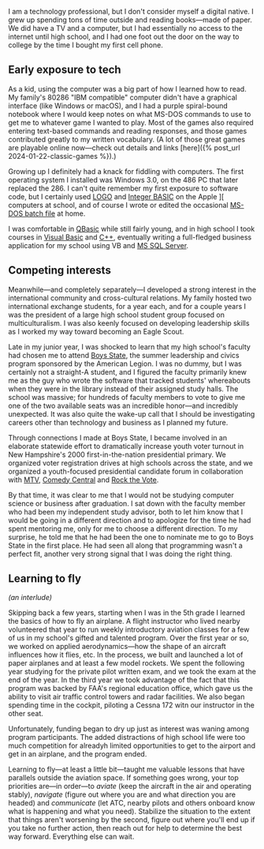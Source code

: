 ---
---

I am a technology professional, but I don't consider myself a digital native. I grew up spending tons of time outside and reading books—made of paper. We did have a TV and a computer, but I had essentially no access to the internet until high school, and I had one foot out the door on the way to college by the time I bought my first cell phone.

## Early exposure to tech

As a kid, using the computer was a big part of how I learned how to read. My family's 80286 "IBM compatible" computer didn't have a graphical interface (like Windows or macOS), and I had a purple spiral-bound notebook where I would keep notes on what MS-DOS commands to use to get me to whatever game I wanted to play. Most of the games also required entering text-based commands and reading responses, and those games contributed greatly to my written vocabulary. (A lot of those great games are playable online now—check out details and links [here]({% post_url 2024-01-22-classic-games %}).)

Growing up I definitely had a knack for fiddling with computers. The first operating system I installed was Windows 3.0, on the 486 PC that later replaced the 286. I can't quite remember my first exposure to software code, but I certainly used [LOGO](<https://en.wikipedia.org/wiki/Logo_(programming_language)>) and [Integer BASIC](https://en.wikipedia.org/wiki/Integer_BASIC) on the Apple ][ computers at school, and of course I wrote or edited the occasional [MS-DOS batch file](https://en.wikipedia.org/wiki/Batch_file) at home.

I was comfortable in [QBasic](https://en.wikipedia.org/wiki/QBasic) while still fairly young, and in high school I took courses in [Visual Basic](<https://en.wikipedia.org/wiki/Visual_Basic_(classic)>) and [C++](https://en.wikipedia.org/wiki/C%2B%2B), eventually writing a full-fledged business application for my school using VB and [MS SQL Server](https://en.wikipedia.org/wiki/Microsoft_SQL_Server).

## Competing interests

Meanwhile—and completely separately—I developed a strong interest in the international community and cross-cultural relations. My family hosted two international exchange students, for a year each, and for a couple years I was the president of a large high school student group focused on multiculturalism. I was also keenly focused on developing leadership skills as I worked my way toward becoming an Eagle Scout.

Late in my junior year, I was shocked to learn that my high school's faculty had chosen me to attend [Boys State](https://en.wikipedia.org/wiki/Boys/Girls_State), the summer leadership and civics program sponsored by the American Legion. I was no dummy, but I was certainly not a straight-A student, and I figured the faculty primarily knew me as the guy who wrote the software that tracked students' whereabouts when they were in the library instead of their assigned study halls. The school was massive; for hundreds of faculty members to vote to give me one of the two available seats was an incredible honor—and incredibly unexpected. It was also quite the wake-up call that I should be investigating careers other than technology and business as I planned my future.

Through connections I made at Boys State, I became involved in an elaborate statewide effort to dramatically increase youth voter turnout in New Hampshire's 2000 first-in-the-nation presidential primary. We organized voter registration drives at high schools across the state, and we organized a youth-focused presidential candidate forum in collaboration with [MTV](https://en.wikipedia.org/wiki/MTV), [Comedy Central](https://en.wikipedia.org/wiki/Comedy_Central) and [Rock the Vote](https://en.wikipedia.org/wiki/Rock_the_Vote).

By that time, it was clear to me that I would not be studying computer science or business after graduation. I sat down with the faculty member who had been my independent study advisor, both to let him know that I would be going in a different direction and to apologize for the time he had spent mentoring me, only for me to choose a different direction. To my surprise, he told me that he had been the one to nominate me to go to Boys State in the first place. He had seen all along that programming wasn't a perfect fit, another very strong signal that I was doing the right thing.

## Learning to fly

_(an interlude)_

Skipping back a few years, starting when I was in the 5th grade I learned the basics of how to fly an airplane. A flight instructor who lived nearby volunteered that year to run weekly introductory aviation classes for a few of us in my school's gifted and talented program. Over the first year or so, we worked on applied aerodynamics—how the shape of an aircraft influences how it flies, etc. In the process, we built and launched a lot of paper airplanes and at least a few model rockets. We spent the following year studying for the private pilot written exam, and we took the exam at the end of the year. In the third year we took advantage of the fact that this program was backed by FAA's regional education office, which gave us the ability to visit air traffic control towers and radar facilities. We also began spending time in the cockpit, piloting a Cessna 172 witn our instructor in the other seat.

Unfortunately, funding began to dry up just as interest was waning among program participants. The added distractions of high school life were too much competition for alreadyh limited opportunities to get to the airport and get in an airplane, and the program ended.

Learning to fly—at least a little bit—taught me valuable lessons that have parallels outside the aviation space. If something goes wrong, your top priorities are—in order—to _aviate_ (keep the aircraft in the air and operating stably), _navigate_ (figure out where you are and what direction you are headed) and _communicate_ (let ATC, nearby pilots and others onboard know what is happening and what you need). Stabilize the situation to the extent that things aren't worsening by the second, figure out where you'll end up if you take no further action, then reach out for help to determine the best way forward. Everything else can wait.
